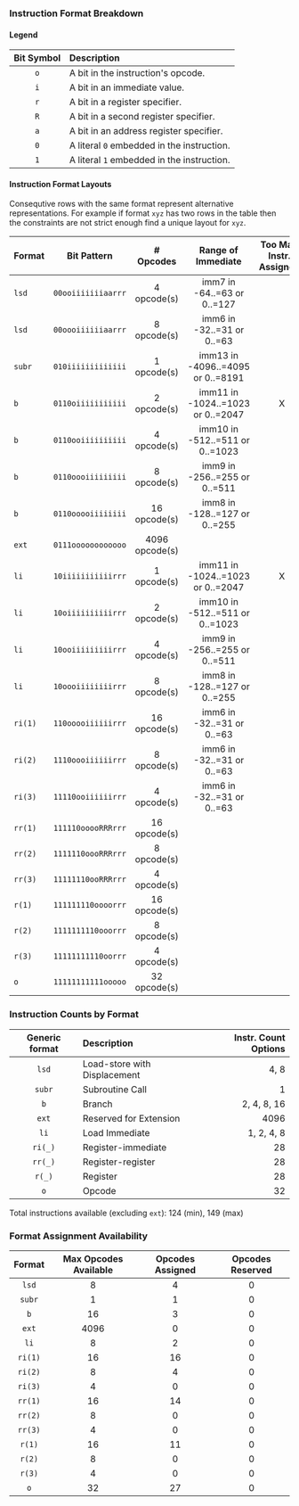 
### Instruction Format Breakdown


#### Legend


| Bit Symbol | Description |
|:---:|:----|
| `o` | A bit in the instruction's opcode. |
| `i` | A bit in an immediate value. |
| `r` | A bit in a register specifier. |
| `R` | A bit in a second register specifier. |
| `a` | A bit in an address register specifier. |
| `0` | A literal `0` embedded in the instruction. |
| `1` | A literal `1` embedded in the instruction. |


#### Instruction Format Layouts

Consequtive rows with the same format represent alternative 
        representations. For example if format `xyz` has two rows in the table 
        then the constraints are not strict enough find a unique layout for 
        `xyz`.

| Format | Bit Pattern | # Opcodes | Range of Immediate | Too Many Instr.s Assigned? |
|:----|:---:|:---:|:---:|:---:|
| `lsd` | `00ooiiiiiiiaarrr` | 4 opcode(s) | imm7 in -64..=63 or 0..=127 |  |
| `lsd` | `00oooiiiiiiaarrr` | 8 opcode(s) | imm6 in -32..=31 or 0..=63 |  |
| `subr` | `010iiiiiiiiiiiii` | 1 opcode(s) | imm13 in -4096..=4095 or 0..=8191 |  |
| `b` | `0110oiiiiiiiiiii` | 2 opcode(s) | imm11 in -1024..=1023 or 0..=2047 | X |
| `b` | `0110ooiiiiiiiiii` | 4 opcode(s) | imm10 in -512..=511 or 0..=1023 |  |
| `b` | `0110oooiiiiiiiii` | 8 opcode(s) | imm9 in -256..=255 or 0..=511 |  |
| `b` | `0110ooooiiiiiiii` | 16 opcode(s) | imm8 in -128..=127 or 0..=255 |  |
| `ext` | `0111oooooooooooo` | 4096 opcode(s) |  |  |
| `li` | `10iiiiiiiiiiirrr` | 1 opcode(s) | imm11 in -1024..=1023 or 0..=2047 | X |
| `li` | `10oiiiiiiiiiirrr` | 2 opcode(s) | imm10 in -512..=511 or 0..=1023 |  |
| `li` | `10ooiiiiiiiiirrr` | 4 opcode(s) | imm9 in -256..=255 or 0..=511 |  |
| `li` | `10oooiiiiiiiirrr` | 8 opcode(s) | imm8 in -128..=127 or 0..=255 |  |
| `ri(1)` | `110ooooiiiiiirrr` | 16 opcode(s) | imm6 in -32..=31 or 0..=63 |  |
| `ri(2)` | `1110oooiiiiiirrr` | 8 opcode(s) | imm6 in -32..=31 or 0..=63 |  |
| `ri(3)` | `11110ooiiiiiirrr` | 4 opcode(s) | imm6 in -32..=31 or 0..=63 |  |
| `rr(1)` | `111110ooooRRRrrr` | 16 opcode(s) |  |  |
| `rr(2)` | `1111110oooRRRrrr` | 8 opcode(s) |  |  |
| `rr(3)` | `11111110ooRRRrrr` | 4 opcode(s) |  |  |
| `r(1)` | `111111110oooorrr` | 16 opcode(s) |  |  |
| `r(2)` | `1111111110ooorrr` | 8 opcode(s) |  |  |
| `r(3)` | `11111111110oorrr` | 4 opcode(s) |  |  |
| `o` | `11111111111ooooo` | 32 opcode(s) |  |  |

### Instruction Counts by Format


| Generic format | Description | Instr. Count Options |
|:---:|:----|----:|
| `lsd` | Load-store with Displacement | 4, 8 |
| `subr` | Subroutine Call | 1 |
| `b` | Branch | 2, 4, 8, 16 |
| `ext` | Reserved for Extension | 4096 |
| `li` | Load Immediate | 1, 2, 4, 8 |
| `ri(_)` | Register-immediate | 28 |
| `rr(_)` | Register-register | 28 |
| `r(_)` | Register | 28 |
| `o` | Opcode | 32 |


Total instructions available (excluding `ext`): 124 (min), 149 (max)


### Format Assignment Availability


| Format | Max Opcodes Available | Opcodes Assigned | Opcodes Reserved |
|:---:|:---:|:---:|:---:|
| `lsd` | 8 | 4 | 0 |
| `subr` | 1 | 1 | 0 |
| `b` | 16 | 3 | 0 |
| `ext` | 4096 | 0 | 0 |
| `li` | 8 | 2 | 0 |
| `ri(1)` | 16 | 16 | 0 |
| `ri(2)` | 8 | 4 | 0 |
| `ri(3)` | 4 | 0 | 0 |
| `rr(1)` | 16 | 14 | 0 |
| `rr(2)` | 8 | 0 | 0 |
| `rr(3)` | 4 | 0 | 0 |
| `r(1)` | 16 | 11 | 0 |
| `r(2)` | 8 | 0 | 0 |
| `r(3)` | 4 | 0 | 0 |
| `o` | 32 | 27 | 0 |
